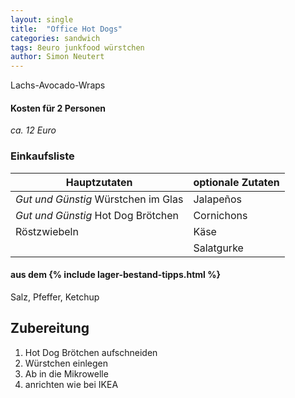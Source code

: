 ```yaml
---
layout: single
title:  "Office Hot Dogs"
categories: sandwich
tags: 8euro junkfood würstchen
author: Simon Neutert
---
```


Lachs-Avocado-Wraps

#### Kosten für 2 Personen
_ca. 12 Euro_

### Einkaufsliste

| Hauptzutaten | optionale Zutaten |
|---|---|
| _Gut und Günstig_ Würstchen im Glas | Jalapeños |
| _Gut und Günstig_ Hot Dog Brötchen | Cornichons |
| Röstzwiebeln | Käse |
| | Salatgurke |

#### aus dem {% include lager-bestand-tipps.html %}
Salz, Pfeffer, Ketchup

## Zubereitung
1. Hot Dog Brötchen aufschneiden
2. Würstchen einlegen
3. Ab in die Mikrowelle
4. anrichten wie bei IKEA
